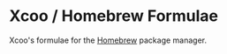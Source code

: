 # Xcoo / Homebrew Formulae

Xcoo's formulae for the [Homebrew][homebrew] package manager.

[homebrew]: http://brew.sh/
